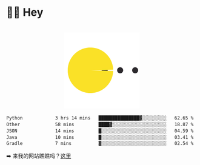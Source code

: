 
# 👋🏻 Hey
<div align="center">
	<br>
	<img src="https://raw.githubusercontent.com/Aniket965/Aniket965/master/pacman.svg?sanitize=true" width="200" height="200">
	<br>
</div>

<!--START_SECTION:waka-->

```txt
Python            3 hrs 14 mins   ███████████████▓░░░░░░░░░   62.65 %
Other             58 mins         ████▓░░░░░░░░░░░░░░░░░░░░   18.87 %
JSON              14 mins         █░░░░░░░░░░░░░░░░░░░░░░░░   04.59 %
Java              10 mins         █░░░░░░░░░░░░░░░░░░░░░░░░   03.41 %
Gradle            7 mins          ▓░░░░░░░░░░░░░░░░░░░░░░░░   02.54 %
```

<!--END_SECTION:waka-->

 ➡️  来我的网站瞧瞧吗？[这里](https://www.shaolongfei.com)
